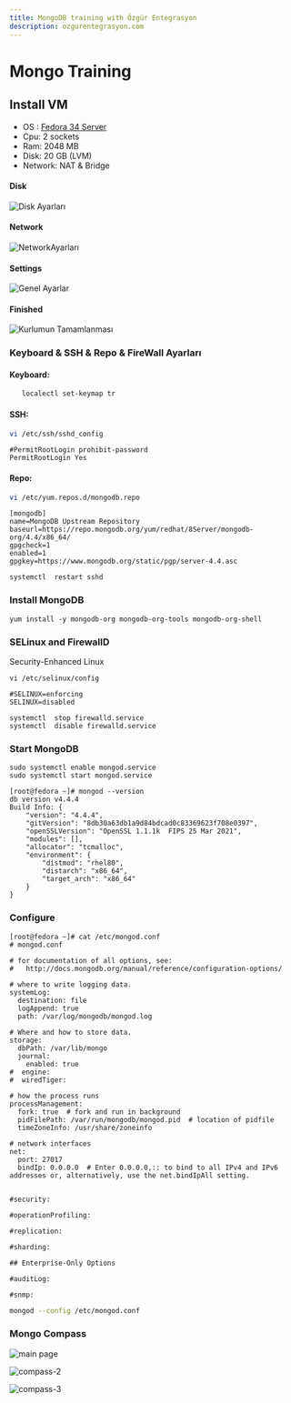 ```yaml
---
title: MongoDB training with Özgür Entegrasyon
description: ozgurentegrasyon.com
---
```


# Mongo Training

## Install VM

* OS : [Fedora 34 Server ](https://download.fedoraproject.org/pub/fedora/linux/releases/34/Server/x86_64/iso/Fedora-Server-dvd-x86_64-34-1.2.iso)
* Cpu: 2 sockets
* Ram: 2048 MB
* Disk: 20 GB \(LVM\)
* Network: NAT & Bridge

#### **Disk**

![Disk Ayarları](gitbook/images/assets/disk.png)

#### Network

![NetworkAyarları](gitbook/images/assets/network.png)

#### Settings

![Genel Ayarlar](gitbook/images/assets/settings.png)

#### Finished

![Kurlumun Tamamlanması](gitbook/images/assets/finished.png)

### Keyboard & SSH &  Repo  & FireWall Ayarları

#### Keyboard:

```bash
   localectl set-keymap tr
```

#### SSH:

```bash
vi /etc/ssh/sshd_config
```

```text
#PermitRootLogin prohibit-password
PermitRootLogin Yes
```

#### Repo:

```bash
vi /etc/yum.repos.d/mongodb.repo
```

```text
[mongodb]
name=MongoDB Upstream Repository
baseurl=https://repo.mongodb.org/yum/redhat/8Server/mongodb-org/4.4/x86_64/
gpgcheck=1
enabled=1
gpgkey=https://www.mongodb.org/static/pgp/server-4.4.asc
```

```text
systemctl  restart sshd
```

### Install MongoDB

```text
yum install -y mongodb-org mongodb-org-tools mongodb-org-shell
```

### SELinux and FirewallD

Security-Enhanced Linux

```text
vi /etc/selinux/config
```

```text
#SELINUX=enforcing
SELINUX=disabled
```

```text
systemctl  stop firewalld.service
systemctl  disable firewalld.service
```

### Start MongoDB

```text
sudo systemctl enable mongod.service
sudo systemctl start mongod.service
```

```text
[root@fedora ~]# mongod --version
db version v4.4.4
Build Info: {
    "version": "4.4.4",
    "gitVersion": "8db30a63db1a9d84bdcad0c83369623f708e0397",
    "openSSLVersion": "OpenSSL 1.1.1k  FIPS 25 Mar 2021",
    "modules": [],
    "allocator": "tcmalloc",
    "environment": {
        "distmod": "rhel80",
        "distarch": "x86_64",
        "target_arch": "x86_64"
    }
}
```

### Configure

```text
[root@fedora ~]# cat /etc/mongod.conf 
# mongod.conf

# for documentation of all options, see:
#   http://docs.mongodb.org/manual/reference/configuration-options/

# where to write logging data.
systemLog:
  destination: file
  logAppend: true
  path: /var/log/mongodb/mongod.log

# Where and how to store data.
storage:
  dbPath: /var/lib/mongo
  journal:
    enabled: true
#  engine:
#  wiredTiger:

# how the process runs
processManagement:
  fork: true  # fork and run in background
  pidFilePath: /var/run/mongodb/mongod.pid  # location of pidfile
  timeZoneInfo: /usr/share/zoneinfo

# network interfaces
net:
  port: 27017
  bindIp: 0.0.0.0  # Enter 0.0.0.0,:: to bind to all IPv4 and IPv6 addresses or, alternatively, use the net.bindIpAll setting.


#security:

#operationProfiling:

#replication:

#sharding:

## Enterprise-Only Options

#auditLog:

#snmp:
```

```bash
mongod --config /etc/mongod.conf
```

### Mongo Compass

![main page](gitbook/images/assets/compass.png)

![compass-2](gitbook/images/assets/compass2.png)

![compass-3](gitbook/images/assets/compass3.png)

